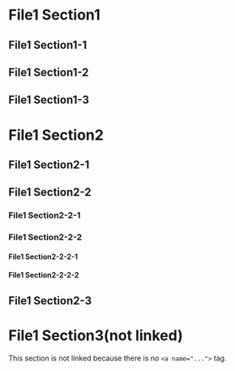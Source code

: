# <a name="1">File1 Section1
## <a name="1_1">File1 Section1-1
## <a name="1_2">File1 Section1-2
## <a name="1_3">File1 Section1-3

# <a name="2">File1 Section2
## <a name="2_1">File1 Section2-1
## <a name="2_2">File1 Section2-2
### <a name="2_2_1">File1 Section2-2-1
### <a name="2_2_2">File1 Section2-2-2
#### <a name="2_2_2_1">File1 Section2-2-2-1
#### <a name="2_2_2_2">File1 Section2-2-2-2
## <a name="2_3">File1 Section2-3

# File1 Section3(not linked)
This section is not linked because there is no `<a name="...">` tag.
